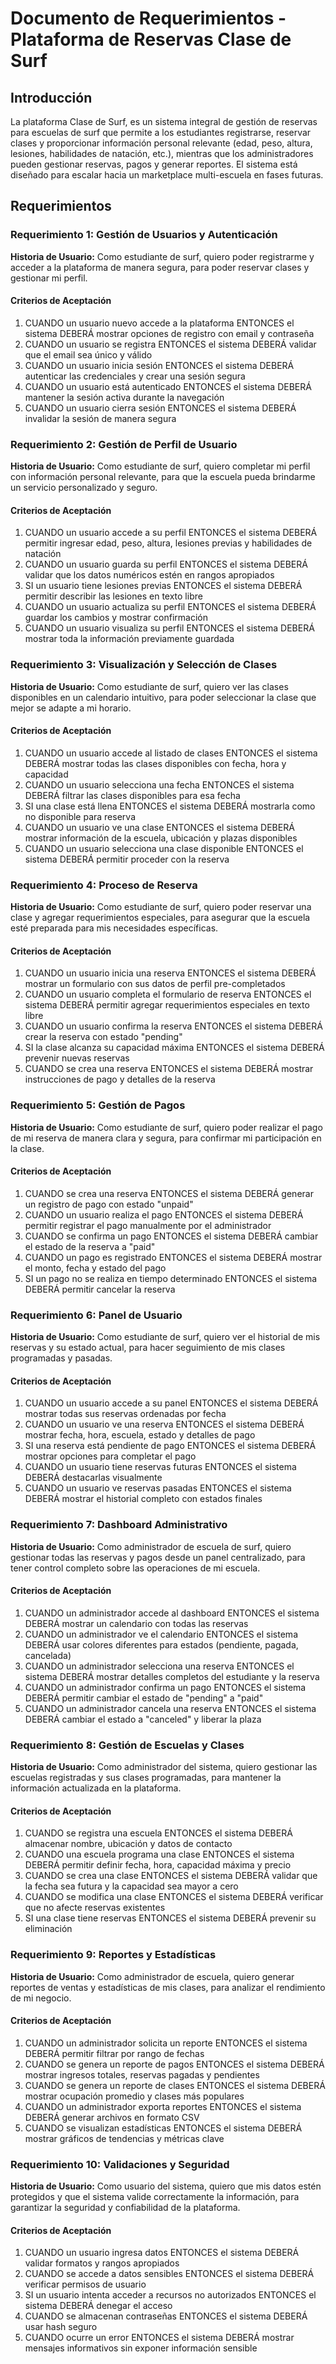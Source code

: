 # Documento de Requerimientos - Plataforma de Reservas Clase de Surf

## Introducción

La plataforma Clase de Surf, es un sistema integral de gestión de reservas para escuelas de surf que permite a los estudiantes registrarse, reservar clases y proporcionar información personal relevante (edad, peso, altura, lesiones, habilidades de natación, etc.), mientras que los administradores pueden gestionar reservas, pagos y generar reportes. El sistema está diseñado para escalar hacia un marketplace multi-escuela en fases futuras.

## Requerimientos

### Requerimiento 1: Gestión de Usuarios y Autenticación

**Historia de Usuario:** Como estudiante de surf, quiero poder registrarme y acceder a la plataforma de manera segura, para poder reservar clases y gestionar mi perfil.

#### Criterios de Aceptación

1. CUANDO un usuario nuevo accede a la plataforma ENTONCES el sistema DEBERÁ mostrar opciones de registro con email y contraseña
2. CUANDO un usuario se registra ENTONCES el sistema DEBERÁ validar que el email sea único y válido
3. CUANDO un usuario inicia sesión ENTONCES el sistema DEBERÁ autenticar las credenciales y crear una sesión segura
4. CUANDO un usuario está autenticado ENTONCES el sistema DEBERÁ mantener la sesión activa durante la navegación
5. CUANDO un usuario cierra sesión ENTONCES el sistema DEBERÁ invalidar la sesión de manera segura

### Requerimiento 2: Gestión de Perfil de Usuario

**Historia de Usuario:** Como estudiante de surf, quiero completar mi perfil con información personal relevante, para que la escuela pueda brindarme un servicio personalizado y seguro.

#### Criterios de Aceptación

1. CUANDO un usuario accede a su perfil ENTONCES el sistema DEBERÁ permitir ingresar edad, peso, altura, lesiones previas y habilidades de natación
2. CUANDO un usuario guarda su perfil ENTONCES el sistema DEBERÁ validar que los datos numéricos estén en rangos apropiados
3. SI un usuario tiene lesiones previas ENTONCES el sistema DEBERÁ permitir describir las lesiones en texto libre
4. CUANDO un usuario actualiza su perfil ENTONCES el sistema DEBERÁ guardar los cambios y mostrar confirmación
5. CUANDO un usuario visualiza su perfil ENTONCES el sistema DEBERÁ mostrar toda la información previamente guardada

### Requerimiento 3: Visualización y Selección de Clases

**Historia de Usuario:** Como estudiante de surf, quiero ver las clases disponibles en un calendario intuitivo, para poder seleccionar la clase que mejor se adapte a mi horario.

#### Criterios de Aceptación

1. CUANDO un usuario accede al listado de clases ENTONCES el sistema DEBERÁ mostrar todas las clases disponibles con fecha, hora y capacidad
2. CUANDO un usuario selecciona una fecha ENTONCES el sistema DEBERÁ filtrar las clases disponibles para esa fecha
3. SI una clase está llena ENTONCES el sistema DEBERÁ mostrarla como no disponible para reserva
4. CUANDO un usuario ve una clase ENTONCES el sistema DEBERÁ mostrar información de la escuela, ubicación y plazas disponibles
5. CUANDO un usuario selecciona una clase disponible ENTONCES el sistema DEBERÁ permitir proceder con la reserva

### Requerimiento 4: Proceso de Reserva

**Historia de Usuario:** Como estudiante de surf, quiero poder reservar una clase y agregar requerimientos especiales, para asegurar que la escuela esté preparada para mis necesidades específicas.

#### Criterios de Aceptación

1. CUANDO un usuario inicia una reserva ENTONCES el sistema DEBERÁ mostrar un formulario con sus datos de perfil pre-completados
2. CUANDO un usuario completa el formulario de reserva ENTONCES el sistema DEBERÁ permitir agregar requerimientos especiales en texto libre
3. CUANDO un usuario confirma la reserva ENTONCES el sistema DEBERÁ crear la reserva con estado "pending"
4. SI la clase alcanza su capacidad máxima ENTONCES el sistema DEBERÁ prevenir nuevas reservas
5. CUANDO se crea una reserva ENTONCES el sistema DEBERÁ mostrar instrucciones de pago y detalles de la reserva

### Requerimiento 5: Gestión de Pagos

**Historia de Usuario:** Como estudiante de surf, quiero poder realizar el pago de mi reserva de manera clara y segura, para confirmar mi participación en la clase.

#### Criterios de Aceptación

1. CUANDO se crea una reserva ENTONCES el sistema DEBERÁ generar un registro de pago con estado "unpaid"
2. CUANDO un usuario realiza el pago ENTONCES el sistema DEBERÁ permitir registrar el pago manualmente por el administrador
3. CUANDO se confirma un pago ENTONCES el sistema DEBERÁ cambiar el estado de la reserva a "paid"
4. CUANDO un pago es registrado ENTONCES el sistema DEBERÁ mostrar el monto, fecha y estado del pago
5. SI un pago no se realiza en tiempo determinado ENTONCES el sistema DEBERÁ permitir cancelar la reserva

### Requerimiento 6: Panel de Usuario

**Historia de Usuario:** Como estudiante de surf, quiero ver el historial de mis reservas y su estado actual, para hacer seguimiento de mis clases programadas y pasadas.

#### Criterios de Aceptación

1. CUANDO un usuario accede a su panel ENTONCES el sistema DEBERÁ mostrar todas sus reservas ordenadas por fecha
2. CUANDO un usuario ve una reserva ENTONCES el sistema DEBERÁ mostrar fecha, hora, escuela, estado y detalles de pago
3. SI una reserva está pendiente de pago ENTONCES el sistema DEBERÁ mostrar opciones para completar el pago
4. CUANDO un usuario tiene reservas futuras ENTONCES el sistema DEBERÁ destacarlas visualmente
5. CUANDO un usuario ve reservas pasadas ENTONCES el sistema DEBERÁ mostrar el historial completo con estados finales

### Requerimiento 7: Dashboard Administrativo

**Historia de Usuario:** Como administrador de escuela de surf, quiero gestionar todas las reservas y pagos desde un panel centralizado, para tener control completo sobre las operaciones de mi escuela.

#### Criterios de Aceptación

1. CUANDO un administrador accede al dashboard ENTONCES el sistema DEBERÁ mostrar un calendario con todas las reservas
2. CUANDO un administrador ve el calendario ENTONCES el sistema DEBERÁ usar colores diferentes para estados (pendiente, pagada, cancelada)
3. CUANDO un administrador selecciona una reserva ENTONCES el sistema DEBERÁ mostrar detalles completos del estudiante y la reserva
4. CUANDO un administrador confirma un pago ENTONCES el sistema DEBERÁ permitir cambiar el estado de "pending" a "paid"
5. CUANDO un administrador cancela una reserva ENTONCES el sistema DEBERÁ cambiar el estado a "canceled" y liberar la plaza

### Requerimiento 8: Gestión de Escuelas y Clases

**Historia de Usuario:** Como administrador del sistema, quiero gestionar las escuelas registradas y sus clases programadas, para mantener la información actualizada en la plataforma.

#### Criterios de Aceptación

1. CUANDO se registra una escuela ENTONCES el sistema DEBERÁ almacenar nombre, ubicación y datos de contacto
2. CUANDO una escuela programa una clase ENTONCES el sistema DEBERÁ permitir definir fecha, hora, capacidad máxima y precio
3. CUANDO se crea una clase ENTONCES el sistema DEBERÁ validar que la fecha sea futura y la capacidad sea mayor a cero
4. CUANDO se modifica una clase ENTONCES el sistema DEBERÁ verificar que no afecte reservas existentes
5. SI una clase tiene reservas ENTONCES el sistema DEBERÁ prevenir su eliminación

### Requerimiento 9: Reportes y Estadísticas

**Historia de Usuario:** Como administrador de escuela, quiero generar reportes de ventas y estadísticas de mis clases, para analizar el rendimiento de mi negocio.

#### Criterios de Aceptación

1. CUANDO un administrador solicita un reporte ENTONCES el sistema DEBERÁ permitir filtrar por rango de fechas
2. CUANDO se genera un reporte de pagos ENTONCES el sistema DEBERÁ mostrar ingresos totales, reservas pagadas y pendientes
3. CUANDO se genera un reporte de clases ENTONCES el sistema DEBERÁ mostrar ocupación promedio y clases más populares
4. CUANDO un administrador exporta reportes ENTONCES el sistema DEBERÁ generar archivos en formato CSV
5. CUANDO se visualizan estadísticas ENTONCES el sistema DEBERÁ mostrar gráficos de tendencias y métricas clave

### Requerimiento 10: Validaciones y Seguridad

**Historia de Usuario:** Como usuario del sistema, quiero que mis datos estén protegidos y que el sistema valide correctamente la información, para garantizar la seguridad y confiabilidad de la plataforma.

#### Criterios de Aceptación

1. CUANDO un usuario ingresa datos ENTONCES el sistema DEBERÁ validar formatos y rangos apropiados
2. CUANDO se accede a datos sensibles ENTONCES el sistema DEBERÁ verificar permisos de usuario
3. SI un usuario intenta acceder a recursos no autorizados ENTONCES el sistema DEBERÁ denegar el acceso
4. CUANDO se almacenan contraseñas ENTONCES el sistema DEBERÁ usar hash seguro
5. CUANDO ocurre un error ENTONCES el sistema DEBERÁ mostrar mensajes informativos sin exponer información sensible